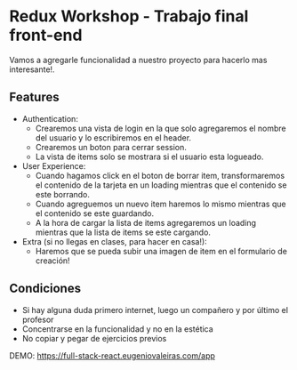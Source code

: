 # Redux Workshop - Trabajo final front-end

Vamos a agregarle funcionalidad a nuestro proyecto para hacerlo mas interesante!.

## Features
- Authentication:
    + Crearemos una vista de login en la que solo agregaremos el nombre del usuario
    y lo escribiremos en el header.
    + Crearemos un boton para cerrar session.
    + La vista de items solo se mostrara si el usuario esta logueado.
- User Experience:
    + Cuando hagamos click en el boton de borrar item, transformaremos el contenido de 
    la tarjeta en un loading mientras que el contenido se este borrando.
    + Cuando agreguemos un nuevo item haremos lo mismo mientras que el contenido se este guardando.
    + A la hora de cargar la lista de items agregaremos un loading mientras que la lista de items se este cargando.    
- Extra (si no llegas en clases, para hacer en casa!):
    + Haremos que se pueda subir una imagen de item en el formulario de creación!
     
## Condiciones
- Si hay alguna duda primero internet, luego un compañero y por último el profesor
- Concentrarse en la funcionalidad y no en la estética
- No copiar y pegar de ejercicios previos

DEMO: https://full-stack-react.eugeniovaleiras.com/app
